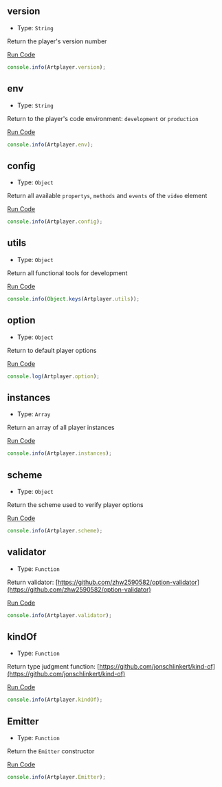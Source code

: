 ## version

-   Type: `String`

Return the player's version number

[Run Code](/Class.version)

```js
console.info(Artplayer.version);
```

## env

-   Type: `String`

Return to the player's code environment: `development` or `production`

[Run Code](/Class.env)

```js
console.info(Artplayer.env);
```

## config

-   Type: `Object`

Return all available `propertys`, `methods` and `events` of the `video` element

[Run Code](/Class.config)

```js
console.info(Artplayer.config);
```

## utils

-   Type: `Object`

Return all functional tools for development

[Run Code](/Class.utils)

```js
console.info(Object.keys(Artplayer.utils));
```

## option

-   Type: `Object`

Return to default player options

[Run Code](/Class.option)

```js
console.log(Artplayer.option);
```

## instances

-   Type: `Array`

Return an array of all player instances

[Run Code](/Class.instances)

```js
console.info(Artplayer.instances);
```

## scheme

-   Type: `Object`

Return the scheme used to verify player options

[Run Code](/Class.scheme)

```js
console.info(Artplayer.scheme);
```

## validator

-   Type: `Function`

Return validator: [https://github.com/zhw2590582/option-validator](https://github.com/zhw2590582/option-validator)

[Run Code](/Class.validator)

```js
console.info(Artplayer.validator);
```

## kindOf

-   Type: `Function`

Return type judgment function: [https://github.com/jonschlinkert/kind-of](https://github.com/jonschlinkert/kind-of)

[Run Code](/Class.kindOf)

```js
console.info(Artplayer.kindOf);
```

## Emitter

-   Type: `Function`

Return the `Emitter` constructor

[Run Code](/Class.Emitter)

```js
console.info(Artplayer.Emitter);
```

